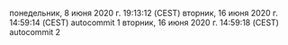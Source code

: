 

понедельник,  8 июня 2020 г. 19:13:12 (CEST)
вторник, 16 июня 2020 г. 14:59:14 (CEST)
autocommit 1
вторник, 16 июня 2020 г. 14:59:18 (CEST)
autocommit 2
